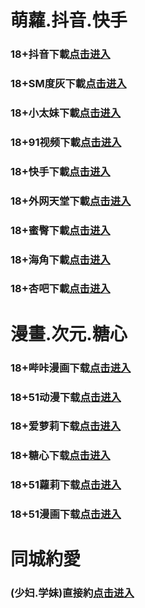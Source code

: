 # 萌蘿.抖音.快手
### 18+抖音下載<a rel="nofollow noopener" href="https://4yjtvwfupsdl.top/?channel_code=MIM05BBG" target="_blank">点击进入</a>
### 18+SM度灰下載<a rel="nofollow noopener" href="https://d93282.yrpwateb.cc/chan/h56418/wukq4" target="_blank">点击进入</a>
### 18+小太妹下載<a rel="nofollow noopener" href="https://psioqewx1qzt.top/?channel_code=MIM03BBG" target="_blank">点击进入</a>
### 18+91视频下載<a rel="nofollow noopener" href="https://7edf60f8.kmrrnxhmj.com/chan-4780/aff-ktWnZ" target="_blank">点击进入</a>
### 18+快手下載<a rel="nofollow noopener" href="https://xmj3erhsg4p9.top/?channel_code=MIM04BBG" target="_blank">点击进入</a>
### 18+外网天堂下載<a rel="nofollow noopener" href="https://13663e25.qianrehvw.com/aff-Mje8" target="_blank">点击进入</a>
### 18+蜜臀下載<a rel="nofollow noopener" href="https://1kiesvrk0pdx.top/?channel_code=MIM18BBG" target="_blank">点击进入</a>
### 18+海角下載<a rel="nofollow noopener" href="https://b978.oknpap.com/aff-bsKN8" target="_blank">点击进入</a>
### 18+杏吧下載<a rel="nofollow noopener" href="https://3lasdasdad.me/ck/10981/oebg31xb" target="_blank">点击进入</a>
# 漫畫.次元.糖心
### 18+哔咔漫画下载<a rel="nofollow noopener" href="https://apk2.led-rymx.com/bika-oebg21bk?_v=169905" target="_blank">点击进入</a>
### 18+51动漫下载<a rel="nofollow noopener" href="https://6cbc9e.puemrdxqn.com/?code=ahbFk&c=16921" target="_blank">点击进入</a>
### 18+爱萝莉下载<a rel="nofollow noopener" href="https://xbzcb7kl4u1a.top/?channel_code=MIM33BBG" target="_blank">点击进入</a>
### 18+糖心下载<a rel="nofollow noopener" href="https://apk4.yufengedu.com/tangxin-oebg31tx?_v=169903" target="_blank">点击进入</a>
### 18+51蘿莉下载<a rel="nofollow noopener" href="https://b43883.umgfgq.com/chan/GS1525/SWKC" target="_blank">点击进入</a>
### 18+51漫画下载<a rel="nofollow noopener" href="https://7oisdfjksdfjsd.me/ck/10983/oebg21mh" target="_blank">点击进入</a>
# 同城約愛
### (少妇.学妹)直接約<a rel="nofollow noopener" href="https://jy.yunjun1.cn/index.html?p=001gz_298" target="_blank">点击进入</a>

